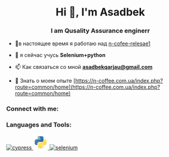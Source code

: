 <h1 align="center">Hi 👋, I'm Asadbek</h1>
<h3 align="center">I am Qusality Assurance enginerr</h3>

- 🔭в настоящее время я работаю над [n-cofee-relesae1](https://n-coffee.com.ua/index.php?route=common/home)

- 🌱 я сейчас учусь **Selenium+python**

- 📫 Как связаться со мной **asadbekqarjau@gmail.com**

- 📄 Знать о моем опыте [https://n-coffee.com.ua/index.php?route=common/home](https://n-coffee.com.ua/index.php?route=common/home)

<h3 align="left">Connect with me:</h3>
<p align="left">
</p>

<h3 align="left">Languages and Tools:</h3>
<p align="left"> <a href="https://www.cypress.io" target="_blank" rel="noreferrer"> <img src="https://raw.githubusercontent.com/simple-icons/simple-icons/6e46ec1fc23b60c8fd0d2f2ff46db82e16dbd75f/icons/cypress.svg" alt="cypress" width="40" height="40"/> </a> <a href="https://www.python.org" target="_blank" rel="noreferrer"> <img src="https://raw.githubusercontent.com/devicons/devicon/master/icons/python/python-original.svg" alt="python" width="40" height="40"/> </a> <a href="https://www.selenium.dev" target="_blank" rel="noreferrer"> <img src="https://raw.githubusercontent.com/detain/svg-logos/780f25886640cef088af994181646db2f6b1a3f8/svg/selenium-logo.svg" alt="selenium" width="40" height="40"/> </a> </p>
